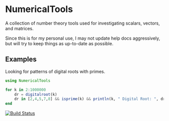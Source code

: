 # NumericalTools

A collection of number theory tools used for investigating scalars, vectors, and matrices. 

Since this is for my personal use, I may not update help docs aggressively, but will try to keep things as up-to-date as possible.

## Examples

Looking for patterns of digital roots with primes.

````julia
using NumericalTools

for k in 2:1000000
    dr = digitalroot(k)    
    dr in [2,4,5,7,8] && isprime(k) && println(k, " Digital Root: ", dr)
end
````

[![Build Status](https://github.com/drippdropp/NumericalTools.jl/actions/workflows/CI.yml/badge.svg?branch=main)](https://github.com/drippdropp/NumericalTools.jl/actions/workflows/CI.yml?query=branch%3Amain)
